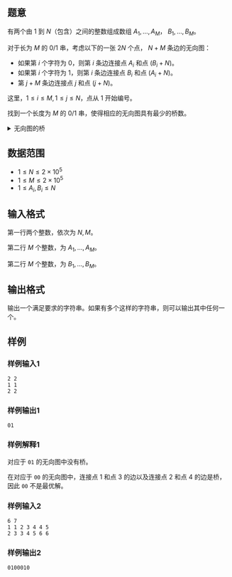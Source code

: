 ## 题意 

有两个由 $1$ 到 $N$（包含）之间的整数组成数组 $A_1,\dots,A_M$， $B_1,\dots,B_M$。

对于长为 $M$ 的 $0/1$ 串，考虑以下的一张 $2N$ 个点， $N+M$ 条边的无向图：
- 如果第 $i$ 个字符为 $0$，则第 $i$ 条边连接点 $A_i$ 和点 $(B_i+N)$。
- 如果第 $i$ 个字符为 $1$，则第 $i$ 条边连接点 $B_i$ 和点 $(A_i+N)$。
- 第 $j+M$ 条边连接点 $j$ 和点 $(j+N)$。

这里，$1\le i\le M,1\le j\le N$，点从 $1$ 开始编号。

找到一个长度为 $M$ 的 $0/1$ 串，使得相应的无向图具有最少的桥数。

<details>
<summary>无向图的桥</summary>
桥是无向图的一条边，满足删除它之后无向图中连通块个数增加。
</details>

## 数据范围

- $1\le N\le 2\times 10^5$
- $1\le M\le 2\times 10^5$
- $1\le A_i,B_i\le N$

## 输入格式

第一行两个整数，依次为 $N,M$。

第二行 $M$ 个整数，为 $A_1,\dots,A_M$。

第二行 $M$ 个整数，为 $B_1,\dots,B_M$。

## 输出格式

输出一个满足要求的字符串。如果有多个这样的字符串，则可以输出其中任何一个。

## 样例

### 样例输入1

```
2 2
1 1
2 2
```

### 样例输出1

```
01
```

### 样例解释1
对应于 `01` 的无向图中没有桥。

在对应于 `00` 的无向图中，连接点 $1$ 和点 $3$ 的边以及连接点 $2$ 和点 $4$ 的边是桥，因此 `00` 不是最优解。

### 样例输入2
```
6 7
1 1 2 3 4 4 5
2 3 3 4 5 6 6
```

### 样例输出2
```
0100010
```
